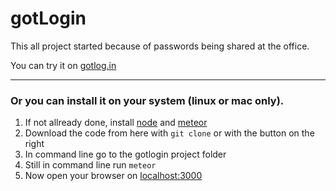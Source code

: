 # gotLogin
This all project started because of passwords being shared at the office.

You can try it on [gotlog.in](https://gotlog.in)

-------------------------------------------------------------

### Or you can install it on your system (linux or mac only).

1. If not allready done, install [node](http://nodejs.org/) and [meteor](https://www.meteor.com/)
2. Download the code from here with `git clone` or with the button on the right
3. In command line go to the gotlogin project folder
4. Still in command line run `meteor`
5. Now open your browser on [localhost:3000](http://localhost:3000)
